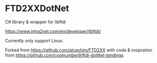 FTD2XXDotNet
======

C# library & wrapper for libftdi

https://www.intra2net.com/en/developer/libftdi/

Currently only support Linux.


Forked from https://github.com/alcexhim/FTD2XX
with code & insipration from https://github.com/coolnumber9/ftdi-dotNet-bindings

